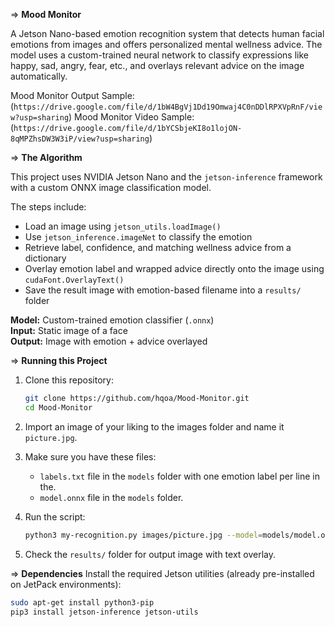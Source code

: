 => **Mood Monitor**

A Jetson Nano-based emotion recognition system that detects human facial emotions from images and offers personalized mental wellness advice. The model uses a custom-trained neural network to classify expressions like happy, sad, angry, fear, etc., and overlays relevant advice on the image automatically.

Mood Monitor Output Sample: (`https://drive.google.com/file/d/1bW4BgVj1Dd19Omwaj4C0nDDlRPXVpRnF/view?usp=sharing`)
Mood Monitor Video Sample: (`https://drive.google.com/file/d/1bYCSbjeKI8o1lojON-8qMPZhsDW3W3iP/view?usp=sharing`)


=> **The Algorithm**

This project uses NVIDIA Jetson Nano and the `jetson-inference` framework with a custom ONNX image classification model. 

The steps include:
- Load an image using `jetson_utils.loadImage()`
- Use `jetson_inference.imageNet` to classify the emotion
- Retrieve label, confidence, and matching wellness advice from a dictionary
- Overlay emotion label and wrapped advice directly onto the image using `cudaFont.OverlayText()`
- Save the result image with emotion-based filename into a `results/` folder

**Model:** Custom-trained emotion classifier (`.onnx`)  
**Input:** Static image of a face  
**Output:** Image with emotion + advice overlayed


=> **Running this Project**

1. Clone this repository:
    ```bash
    git clone https://github.com/hqoa/Mood-Monitor.git
    cd Mood-Monitor
    ```
2. Import an image of your liking to the images folder and name it `picture.jpg`.

3. Make sure you have these files:
   - `labels.txt` file in the `models` folder with one emotion label per line in the.
   - `model.onnx` file in the `models` folder.

4. Run the script:
    ```bash
    python3 my-recognition.py images/picture.jpg --model=models/model.onnx --labels=models/labels.txt
    ```

5. Check the `results/` folder for output image with text overlay.


=> **Dependencies**
Install the required Jetson utilities (already pre-installed on JetPack environments):

```bash
sudo apt-get install python3-pip
pip3 install jetson-inference jetson-utils


